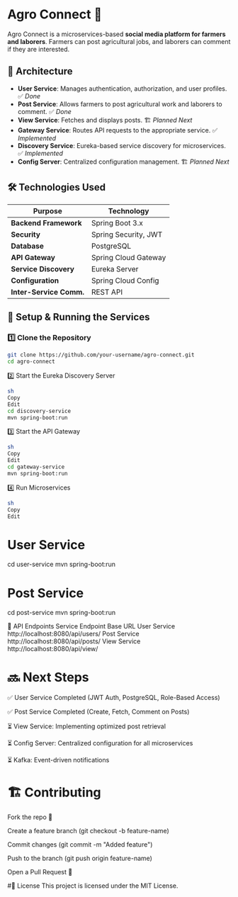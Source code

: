 # Agro Connect 🚜

Agro Connect is a microservices-based **social media platform for farmers and laborers**. Farmers can post agricultural jobs, and laborers can comment if they are interested.

## 🚀 Architecture

- **User Service**: Manages authentication, authorization, and user profiles. ✅ _Done_
- **Post Service**: Allows farmers to post agricultural work and laborers to comment. ✅ _Done_
- **View Service**: Fetches and displays posts. 🏗️ _Planned Next_
- **Gateway Service**: Routes API requests to the appropriate service. ✅ _Implemented_
- **Discovery Service**: Eureka-based service discovery for microservices. ✅ _Implemented_
- **Config Server**: Centralized configuration management. 🏗️ _Planned Next_

## 🛠 Technologies Used

| Purpose                 | Technology           |
| ----------------------- | -------------------- |
| **Backend Framework**   | Spring Boot 3.x      |
| **Security**            | Spring Security, JWT |
| **Database**            | PostgreSQL           |
| **API Gateway**         | Spring Cloud Gateway |
| **Service Discovery**   | Eureka Server        |
| **Configuration**       | Spring Cloud Config  |
| **Inter-Service Comm.** | REST API             |

## 🔧 Setup & Running the Services

### 1️⃣ Clone the Repository

```sh
git clone https://github.com/your-username/agro-connect.git
cd agro-connect

```

2️⃣ Start the Eureka Discovery Server

```sh
sh
Copy
Edit
cd discovery-service
mvn spring-boot:run

```

3️⃣ Start the API Gateway

```sh
sh
Copy
Edit
cd gateway-service
mvn spring-boot:run

```

4️⃣ Run Microservices

```sh
sh
Copy
Edit

```

# User Service

cd user-service
mvn spring-boot:run

# Post Service

cd post-service
mvn spring-boot:run

📌 API Endpoints
Service Endpoint Base URL
User Service http://localhost:8080/api/users/
Post Service http://localhost:8080/api/posts/
View Service http://localhost:8080/api/view/

# 🔜 Next Steps

✅ User Service Completed (JWT Auth, PostgreSQL, Role-Based Access)

✅ Post Service Completed (Create, Fetch, Comment on Posts)

⏳ View Service: Implementing optimized post retrieval

⏳ Config Server: Centralized configuration for all microservices

⏳ Kafka: Event-driven notifications

# 🏗 Contributing

Fork the repo 📌

Create a feature branch (git checkout -b feature-name)

Commit changes (git commit -m "Added feature")

Push to the branch (git push origin feature-name)

Open a Pull Request 🚀

#📝 License
This project is licensed under the MIT License.
